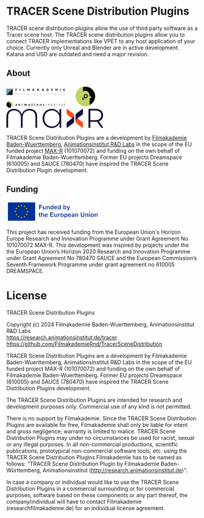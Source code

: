 # TRACER Scene Distribution Plugins
TRACER scene distribution plugins allow the use of third party software as a Tracer scene host.
The TRACER scene distribution plugins allow you to connect TRACER implementations like VPET to any host application of your choice.
Currently only Unreal and Blender are in active development. Katana and USD are outdated and need a major revision. 

## About

![](/.doc/img/FA_AI_Logo.png) &nbsp;&nbsp;&nbsp;&nbsp;
![](/.doc/img/logo_rnd.jpg) &nbsp;&nbsp;&nbsp;&nbsp;
![](/.doc/img/Max-R_Logo.png)

TRACER Scene Distribution Plugins are a development by [Filmakademie Baden-Wuerttemberg](https://filmakademie.de/), [Animationsinstitut R&D Labs](http://research.animationsinstitut.de/) in the scope of the EU funded project [MAX-R](https://max-r.eu/) (101070072) and funding on the own behalf of Filmakademie Baden-Wuerttemberg.  Former EU projects Dreamspace (610005) and SAUCE (780470) have inspired the TRACER Scene Distribution Plugin development.

## Funding

![Animationsinstitut R&D](.doc/img/EN_FundedbytheEU_RGB_POS_rs.png)

This project has received funding from the European Union's Horizon Europe Research and Innovation Programme under Grant Agreement No 101070072 MAX-R.
This development was inspired by projects under the the European Union’s Horizon 2020 Research and Innovation Programme under Grant Agreement No 780470 SAUCE and the European Commission’s Seventh Framework Programme under grant agreement no 610005 DREAMSPACE.

# License
TRACER Scene Distribution Plugins
 
Copyright (c) 2024 Filmakademie Baden-Wuerttemberg, Animationsinstitut R&D Labs<br>
https://research.animationsinstitut.de/tracer<br>
https://github.com/FilmakademieRnd/TracerSceneDistribution
 
TRACER Scene Distribution Plugins are a development by Filmakademie
Baden-Wuerttemberg, Animationsinstitut R&D Labs in the scope of the EU funded
project MAX-R (101070072) and funding on the own behalf of Filmakademie
Baden-Wuerttemberg.  Former EU projects Dreamspace (610005) and SAUCE (780470)
have inspired the TRACER Scene Distribution Plugins development.
 
The TRACER Scene Distribution Plugins are intended for research and
development purposes only. Commercial use of any kind is not permitted.
 
There is no support by Filmakademie. Since the TRACER Scene Distribution Plugins 
are available for free, Filmakademie shall only be liable for intent
and gross negligence; warranty is limited to malice. TRACER Scene Distribution
Plugins may under no circumstances be used for racist, sexual or any
illegal purposes. In all non-commercial productions, scientific publications,
prototypical non-commercial software tools, etc. using the TRACER Scene
Distribution Plugins Filmakademie has to be named as follows: 
"TRACER Scene Distribution Plugin <DCC Name> by Filmakademie
Baden-Württemberg, Animationsinstitut (http://research.animationsinstitut.de)".
 
In case a company or individual would like to use the TRACER Scene Distribution
Plugins in a commercial surrounding or for commercial purposes,
software based on these components or any part thereof, the company/individual
will have to contact Filmakademie (research<at>filmakademie.de) for an
individual license agreement.
